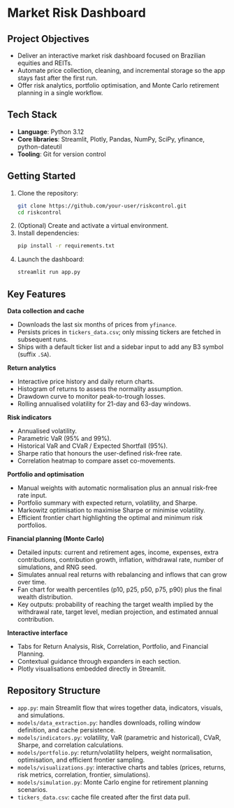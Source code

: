 # Market Risk Dashboard

## Project Objectives
- Deliver an interactive market risk dashboard focused on Brazilian equities and REITs.
- Automate price collection, cleaning, and incremental storage so the app stays fast after the first run.
- Offer risk analytics, portfolio optimisation, and Monte Carlo retirement planning in a single workflow.

## Tech Stack
- **Language**: Python 3.12
- **Core libraries**: Streamlit, Plotly, Pandas, NumPy, SciPy, yfinance, python-dateutil
- **Tooling**: Git for version control

## Getting Started
1. Clone the repository:
   ```bash
   git clone https://github.com/your-user/riskcontrol.git
   cd riskcontrol
   ```
2. (Optional) Create and activate a virtual environment.
3. Install dependencies:
   ```bash
   pip install -r requirements.txt
   ```
4. Launch the dashboard:
   ```bash
   streamlit run app.py
   ```

## Key Features

**Data collection and cache**
- Downloads the last six months of prices from `yfinance`.
- Persists prices in `tickers_data.csv`; only missing tickers are fetched in subsequent runs.
- Ships with a default ticker list and a sidebar input to add any B3 symbol (suffix `.SA`).

**Return analytics**
- Interactive price history and daily return charts.
- Histogram of returns to assess the normality assumption.
- Drawdown curve to monitor peak-to-trough losses.
- Rolling annualised volatility for 21-day and 63-day windows.

**Risk indicators**
- Annualised volatility.
- Parametric VaR (95% and 99%).
- Historical VaR and CVaR / Expected Shortfall (95%).
- Sharpe ratio that honours the user-defined risk-free rate.
- Correlation heatmap to compare asset co-movements.

**Portfolio and optimisation**
- Manual weights with automatic normalisation plus an annual risk-free rate input.
- Portfolio summary with expected return, volatility, and Sharpe.
- Markowitz optimisation to maximise Sharpe or minimise volatility.
- Efficient frontier chart highlighting the optimal and minimum risk portfolios.

**Financial planning (Monte Carlo)**
- Detailed inputs: current and retirement ages, income, expenses, extra contributions, contribution growth, inflation, withdrawal rate, number of simulations, and RNG seed.
- Simulates annual real returns with rebalancing and inflows that can grow over time.
- Fan chart for wealth percentiles (p10, p25, p50, p75, p90) plus the final wealth distribution.
- Key outputs: probability of reaching the target wealth implied by the withdrawal rate, target level, median projection, and estimated annual contribution.

**Interactive interface**
- Tabs for Return Analysis, Risk, Correlation, Portfolio, and Financial Planning.
- Contextual guidance through expanders in each section.
- Plotly visualisations embedded directly in Streamlit.

## Repository Structure
- `app.py`: main Streamlit flow that wires together data, indicators, visuals, and simulations.
- `models/data_extraction.py`: handles downloads, rolling window definition, and cache persistence.
- `models/indicators.py`: volatility, VaR (parametric and historical), CVaR, Sharpe, and correlation calculations.
- `models/portfolio.py`: return/volatility helpers, weight normalisation, optimisation, and efficient frontier sampling.
- `models/visualizations.py`: interactive charts and tables (prices, returns, risk metrics, correlation, frontier, simulations).
- `models/simulation.py`: Monte Carlo engine for retirement planning scenarios.
- `tickers_data.csv`: cache file created after the first data pull.
